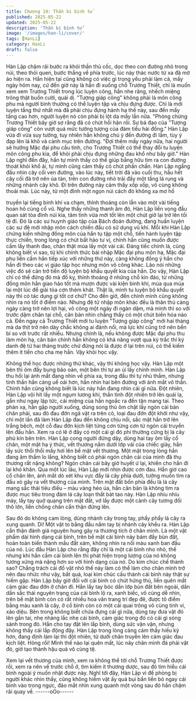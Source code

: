 ```yaml
---
title: Chương 10: Thần bí bình tử
published: 2025-05-22
updated: 2025-05-22
description: 'Thần bí bình tử'
image: '/images/han-li/cover/'
tags: [HanLi]
category: HanLi
draft: false
---
```


Hàn Lập chậm rãi bước ra khỏi thần thủ cốc, dọc theo con đường
nhỏ trong núi, theo thói quen, bước thẳng về phía trước, lúc này
thác nước từ xa đã mờ ảo hiện ra.
Hắn hiện tại cũng không có việc gì trọng yếu phải làm cả, mấy
ngày hôm nay, cứ đến giờ này là hắn đi xuống chỗ Trương Thiết,
chỉ là muốn xem xem Trương Thiết trong lúc luyện công, hắn nhe
răng, nhếch miệng trông thật buồn cười, quái dị.
"Tượng giáp công" không phải là môn công phu mà người bình
thường có thể luyện tập và chịu đựng được. Chỉ là mới luyện tầng
thứ nhất mà đã phải chịu đựng hành hạ thế này, sau đến mấy
tầng cao hơn, người luyện nó còn phải bị lột da mấy lần nữa.
"Phỏng chừng Trương Thiết bây giờ sợ rằng đã có chút hối hận
rồi. Sự bá đạo của "Tượng giáp công" còn vượt quá mức tưởng
tượng của đám tiểu hài đồng." Hàn Lập vừa đi vừa suy tưởng, tuy
nhiên hắn không chú ý đến đường đi lắm, tùy ý đạp lên lá khô và
cành mục trên đường.
"Đợi thêm mấy ngày nữa, hai người sẽ hướng Mặc đại phu cầu
tình, cho Trương Thiết có thể thay đổi tu luyện môn công phu kia,
để khỏi phải chịu đựng những đau khổ như bây giờ." Hàn Lập
nghĩ đến đây, hắn tự mình thấy có thể giúp bằng hữu tìm ra con
đường thoát khỏi khổ ải, tự mình cũng cảm thấy có chút phấn
chấn.
Hàn Lập ngẩng đầu nhìn cây cối ven đường, vào lúc này, tiết trời
đã vào cuối thu, hầu hết cây cối đã trở nên úa tàn, trên con
đường nhỏ trải đầy một tầng lá rụng và những nhánh cây khô. Đi
trên đường này cảm thấy xốp xốp, vô cùng không thoải mái.
Lúc này, từ một đỉnh một ngọn núi cách đó không xa mơ hồ

truyền lại tiếng binh khí va chạm, thỉnh thoảng còn lẫn vào một vài
tiếng hoan hô cùng cổ vũ.
Nghe thấy những thanh âm đó, Hàn Lập liền vọng đầu quan sát
tòa đỉnh núi kia, tâm tình vừa mới tốt lên một chút giờ lại trở lên
tồi tệ đi.
Đó là các sư huynh giáo tập của Bách đoán đường, đang huấn
luyện các sư đệ mới nhập môn cách chiến đấu có sử dụng vũ khí.
Mỗi khi Hàn Lập chứng kiến những đồng môn của hắn tụ tập một
chỗ, tiến hành luyện tập thực chiến, trong lòng có chút bất hảo tư
vị, chính hắn cũng muốn được cầm lấy thanh đao, chân thật múa
lấy một vài cái. Đáng tiếc chính là, cũng không biết vì sao, từ khi
chính thức bái nhập Mặc đại phu môn hạ, Mặc đại phu liền cấm
hắn tiếp xúc với những thứ này, càng không đồng ý hắn cho hắn
đi theo các vị giáo tập học nhưng môn võ công khác. Lão nói
những việc đó sẽ cản trở tiến độ luyện bộ khẩu quyết kia của hắn.
Do vậy, Hàn Lập chỉ có thể đứng đó mà đố kỵ, thỉnh thoảng ở
những chỗ kín đáo, từ những đồng môn hắn giao hảo tốt mà
mượn được vài kiện binh khí, múa qua múa lại một lúc để giải tỏa
cơn thèm khát.
Thật là, mình tu luyện bộ khẩu quyết này thì có tác dụng gì tốt cơ
chứ? Cho đến giờ, đến chính mình cũng không nhìn ra nó tốt ở
điểm nào. Nhưng đệ tử nhập môn khác đều là thân thủ càng ngày
càng trở nên lợi hại, võ công một ngày đi ngàn dặm, mà mình thì
so với trước dậm chân tại chỗ, căn bản nhìn chẳng thấy có một
chút biến hóa nào cả.
Đến ngay cả Trương Thiết mới tu luyện "Tượng giáp công" mới
hai tháng mà da thịt trở nên dày chắc không ai đánh nổi, mà lực
khí cũng trở nên bền bỉ so với trước rất nhiều.
Nhưng chính là, nếu không được Mặc đại phu thu làm môn hạ,
căn bản chính hắn không có khả năng vượt qua kỳ trắc thí ký
danh đệ tử hai tháng trước chứ đừng nói là được ở lại trên núi, có
thể kiếm thêm ít tiền cho cha mẹ hắn. Vậy khỏi học vậy.

Không thể học được những thứ khác, vậy thì không học vậy.
Hàn Lập một bên thì ôm đầy bụng bão oán, một bên thì tự an ủi
lấy chính mình.
Hàn Lập thu hồi lại ánh mắt đang nhìn về phía xa, trong đầu thì tự
nhủ thầm, nhưng tinh thần hắn càng uể oải hơn, hắn nhìn hai bên
đường với ánh mắt vô thần. Chính hắn cũng không biết là lúc này
hắn đang nhìn cái gì nữa.
Đột nhiên, Hàn Lập vội hít lấy một ngụm lương khí, thần tình đột
nhiên trở lên quái lạ, gần như ngay lập tức, cái miệng của hắn
ngoắc ra đến tận mang tai. Theo phản xạ, hắn gập người xuống,
dùng song thủ ôm chặt lấy ngón cái bàn chân phải, sau đó đau
đớn ngã vật ra trên cỏ, loại đau đớn đột khởi như vậy, chỉ một lần
đã làm Hàn Lập đau đến không chịu nổi, sắc mặt hắn trở lên
trắng bệch, một cỗ đau đớn kịch liệt từng cơn từng cơn từ ngón
cái truyền lên đầu hắn.
Xem ra có lẽ ở đây có một cái gì đó phi thường cứng bị lá cây
phủ kín bên trên.
Hàn Lập cong người đứng dậy, dùng hai tay ôm lấy cổ chân, một
mặt hạ ý thức, vết thương nằm dưới lớp vải của chiếc giày, hắn
lấy sức thổi thổi mấy hơi lên bề mặt vết thương. Một mặt trong
lòng hắn đang âm thầm lo lắng, không biết có phải ngón chân cái
của mình đã thụ thương rất nặng không? Ngón chân cái bây giờ
huyết ứ lại, khiến cho hắn đi lại khó khăn.
Qua một lúc lâu, Hàn Lập mới nhịn được cơn đau. Hắn giơ cao
cổ chân lên, ánh mắt dò xét khu vực đầy lá cây phía dưới, tưởng
muốn tìm ra đầu xỏ gây ra vết thương của mình.
Trên mặt đất bốn phía đều là lá cây mang sắc thái tiêu điều – màu
vàng héo úa, hắn căn bản là không tìm ra được mục tiêu trong
đám lá cây loạn thất bát tao này.
Hàn Lập nhíu nhíu mày, lấy tay quờ quạng trên mặt đất, vớ lấy
được một cành cây tương đối thô lớn, liền chống chân cẩn thận
đứng lên.

Sau đó do không cam lòng, dùng nhánh cây trong tay, phẩy phẩy
lá cây ra xung quanh.
Di! Một vật to bằng đầu nắm tay bị nhánh cây khều ra.
Hàn Lập cẩn thận đánh giá nguyên hung gây ra thương tích ở
chân mình. Là một vật phẩm dài hình dạng cái bình, trên bề mặt
cái bình này bám đầy bùn đất, hoàn toàn biến thành mầu đất
xám, không nhìn ra nổi màu xanh ban đầu của nó.
Lúc đầu Hàn Lập cho rằng đây chỉ là một cái bình nho nhỏ, thế
nhưng khi hắn cầm cái bình lên thì phát hiện trọng lượng của nó
không tương xứng mà nặng hơn so với hình dạng của nó.
Do kim chúc chế thành sao? Chẳng trách cái đồ vật nhỏ thế này
làm có thể làm cho chân mình trở nên đau nhức như vậy, bất quá,
loại kim chúc cấu thành cái bình này thật sự hiếm gặp.
Hàn Lập bây giờ đối với cái bình có chút hứng thú, liền quên mất
cảm giác đau đớn ở chân đi.
Hắn lấy tay bóc dần lớp bùn đất bên ngoài, dần dần sắc thái
nguyên trạng của cái bình lộ ra, xanh biếc, vô cùng dễ nhìn, trên
bề mặt bình còn có rất nhiều hoa văn trang trí đẹp đẽ, được tô
điểm bằng màu xanh lá cây, ở cổ bình còn có một cái quai trông
vô cùng tinh vi, xảo diệu.
Bên trong không biết chứa đựng cái gì nữa, dùng tay đưa vật đó
lên gần tai, nhẹ nhàng lắc nhẹ cái bình, cảm giác trong đó có cái
gì sóng sánh trong đó.
Hắn cho tay đặt lên lắp bình, dùng sức vặn vặn, nhưng không
thấy cái lắp động đậy.
Hàn Lập trong lòng càng cảm thấy hiếu kỳ hơn, đang định làm lại
thì đột nhiên, từ dưới chân truyền lên cảm giác đau kịch liệt.
Hỏng rồi! Mình thế nào lại quên mất, lúc nãy chân mình đá phải
vật đó, giờ tạo thành hậu quả vô cùng tệ.

Xem lại vết thương của mình, xem ra không thể tới chỗ Trương
Thiết được rồi, xem ra nên về trước chỗ ở, tìm kiếm ít thương
dược, sau đó tìm hiểu cái bình ngoài ý muốn nhặt được này.
Nghĩ tới đây, Hàn Lập vì đề phòng bị người khác nhìn thấy, cũng
không hiềm vật ấy quá bụi bẩn liền bỏ ngay cái bình vào trong
ngực, đảo mắt nhìn xung quanh một vòng sau đó hắn chậm rãi
quay về.
------oOo------
